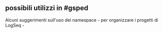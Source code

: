 ##  possibili utilizzi in #gsped 
Alcuni suggerimenti sull'uso dei namespace
	- per organizzare i progetti di LogSeq
	-